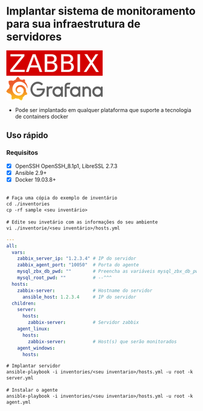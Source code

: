 # **Implantar sistema de monitoramento para sua infraestrutura de servidores**

![zabbix-logo](./docs/img/zabbix_logo_255x67.png)   ![grafana-logo](./docs/img/grafana_logo_255x62.png)

- Pode ser implantado em qualquer plataforma que suporte a tecnologia de containers docker

## **Uso rápido**

### **Requisitos**

- [x] OpenSSH OpenSSH_8.1p1, LibreSSL 2.7.3
- [x] Ansible 2.9+
- [x] Docker 19.03.8+

```shell

# Faça uma cópia do exemplo de inventário
cd ./inventories
cp -rf sample <seu inventário>

# Edite seu invetário com as informações do seu ambiente
vi ./inventorie/<seu inventário>/hosts.yml
```

```yml
---
all:
  vars:
    zabbix_server_ip: "1.2.3.4" # IP do servidor
    zabbix_agent_port: "10050"  # Porta do agente
    mysql_zbx_db_pwd: ""        # Preencha as variáveis mysql_zbx_db_pwd e mysql_root_pwd com uma senha de sua preferência
    mysql_root_pwd: ""          # --^^^
  hosts:
    zabbix-server:              # Hostname do servidor
      ansible_host: 1.2.3.4     # IP do servidor
  children:
    server:
      hosts:
        zabbix-server:          # Servidor zabbix
    agent_linux:
      hosts:
        zabbix-server:          # Host(s) que serão monitorados
    agent_windows:
      hosts:
```

```shell
# Implantar servidor
ansible-playbook -i inventories/<seu inventario>/hosts.yml -u root -k server.yml

# Instalar o agente
ansible-playbook -i inventories/<seu inventario>/hosts.yml -u root -k agent.yml
```